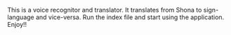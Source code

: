 This is a voice recognitor and translator. It translates from Shona to sign-language and vice-versa. Run the index file and start using the application. Enjoy!!
